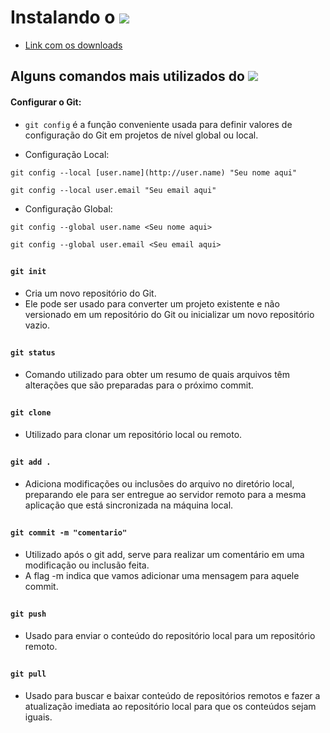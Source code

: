 # Instalando o <img src="https://img.shields.io/badge/GIT-E44C30?style=for-the-badge&logo=git&logoColor=white"/>
- [Link com os downloads](https://git-scm.com/downloads)

## Alguns comandos mais utilizados do <img src="https://img.shields.io/badge/GitHub-100000?style=for-the-badge&logo=github&logoColor=white"/>

#### Configurar o Git:
- `git config`  é a função conveniente usada para definir valores de configuração do Git em projetos de nível global ou local.

- Configuração Local: 
~~~
git config --local [user.name](http://user.name) "Seu nome aqui"
~~~
~~~
git config --local user.email "Seu email aqui"
~~~

- Configuração Global:

~~~
git config --global user.name <Seu nome aqui>
~~~
~~~
git config --global user.email <Seu email aqui>
~~~

##
#### `git init` 
- Cria um novo repositório do Git.
- Ele pode ser usado para converter um projeto existente e não versionado em um repositório do Git ou inicializar um novo repositório vazio.
##
#### `git status`
- Comando utilizado para obter um resumo de quais arquivos têm alterações que são preparadas para o próximo commit.
##

#### `git clone`
- Utilizado para clonar um repositório local ou remoto.
##
#### `git add .`
- Adiciona modificações ou inclusões do arquivo no diretório local, preparando ele para ser entregue ao servidor remoto para a mesma aplicação que está sincronizada na máquina local.
##
#### `git commit -m "comentario"`
- Utilizado após o git add, serve para realizar um comentário em uma modificação ou inclusão feita.
- A flag -m indica que vamos adicionar uma mensagem para aquele commit.
##
#### `git push`
- Usado para enviar o conteúdo do repositório local para um repositório remoto.
##
#### `git pull`
- Usado para buscar e baixar conteúdo de repositórios remotos e fazer a atualização imediata ao repositório local para que os conteúdos sejam iguais.
